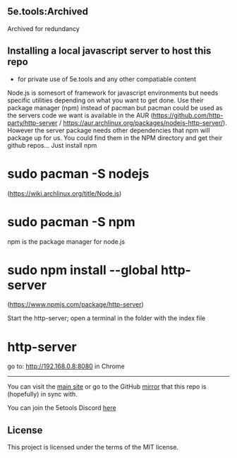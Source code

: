 ## 5e.tools:Archived

Archived for redundancy

## Installing a local javascript server to host this repo
 - for private use of 5e.tools and any other compatiable content

Node.js is somesort of framework for javascript environments but needs specific utilities depending on what you want to get done.
Use their package manager (npm) instead of pacman but pacman could be used as the servers code we want is available in the AUR (https://github.com/http-party/http-server / https://aur.archlinux.org/packages/nodejs-http-server/).
However the server package needs other dependencies that npm will package up for us. You could find them in the NPM directory and get their github repos...
Just install npm

# sudo pacman -S nodejs
(https://wiki.archlinux.org/title/Node.js)

# sudo pacman -S npm
npm is the package manager for node.js

# sudo npm install --global http-server
(https://www.npmjs.com/package/http-server)

Start the http-server; open a terminal in the folder with the index file
# http-server

go to: http://192.168.0.8:8080 in Chrome

-------------------------------------------------------------------------

You can visit the [main site](https://5e.tools/index.html) or go to the GitHub [mirror](https://github.com/5etools-mirror-1/5etools-mirror-1.github.io) that this repo is (hopefully) in sync with.

You can join the 5etools Discord [here](https://discord.gg/5etools)

## License

This project is licensed under the terms of the MIT license.
